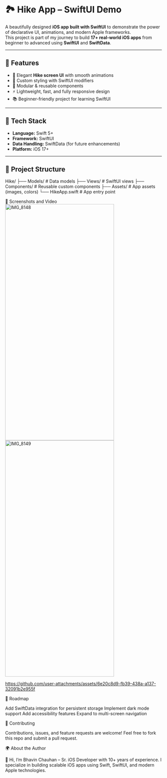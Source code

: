 # 🏞️ Hike App – SwiftUI Demo

A beautifully designed **iOS app built with SwiftUI** to demonstrate the power of declarative UI, animations, and modern Apple frameworks.  
This project is part of my journey to build **17+ real-world iOS apps** from beginner to advanced using **SwiftUI** and **SwiftData**.

---

## 📱 Features
- 🌄 Elegant **Hike screen UI** with smooth animations
- 🎨 Custom styling with SwiftUI modifiers
- 🧩 Modular & reusable components
- ⚡ Lightweight, fast, and fully responsive design
- 📚 Beginner-friendly project for learning SwiftUI

---

## 🚀 Tech Stack
- **Language:** Swift 5+
- **Framework:** SwiftUI
- **Data Handling:** SwiftData (for future enhancements)
- **Platform:** iOS 17+

---

## 📂 Project Structure

Hike/
├── Models/ # Data models
├── Views/ # SwiftUI views
├── Components/ # Reusable custom components
├── Assets/ # App assets (images, colors)
└── HikeApp.swift # App entry point

📸 Screenshots and Video
<img width="350" height="758" alt="IMG_8148" src="https://github.com/user-attachments/assets/f57c93a6-c30a-4610-b742-4f007504f4cd" />
<img width="350" height="758" alt="IMG_8149" src="https://github.com/user-attachments/assets/9bc99699-5714-4787-b533-07034956cb02" />

https://github.com/user-attachments/assets/6e20c8d9-fb39-438a-a137-32091b2e955f


🎯 Roadmap

 Add SwiftData integration for persistent storage
 Implement dark mode support
 Add accessibility features
 Expand to multi-screen navigation

🤝 Contributing

Contributions, issues, and feature requests are welcome!
Feel free to fork this repo and submit a pull request.

🌍 About the Author

👋 Hi, I’m Bhavin Chauhan – Sr. iOS Developer with 10+ years of experience.
I specialize in building scalable iOS apps using Swift, SwiftUI, and modern Apple technologies.
